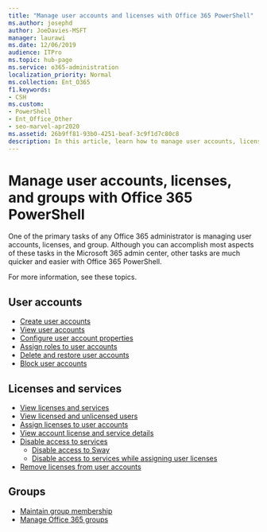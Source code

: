 ```yaml
---
title: "Manage user accounts and licenses with Office 365 PowerShell"
ms.author: josephd
author: JoeDavies-MSFT
manager: laurawi
ms.date: 12/06/2019
audience: ITPro
ms.topic: hub-page
ms.service: o365-administration
localization_priority: Normal
ms.collection: Ent_O365
f1.keywords:
- CSH
ms.custom: 
- PowerShell
- Ent_Office_Other
- seo-marvel-apr2020
ms.assetid: 26b9ff81-93b0-4251-beaf-3c9f1d7c80c8
description: In this article, learn how to manage user accounts, licenses, and groups with Office 365 PowerShell.
---
```


# Manage user accounts, licenses, and groups with Office 365 PowerShell

One of the primary tasks of any Office 365 administrator is managing user accounts, licenses, and group. Although you can accomplish most aspects of these tasks in the Microsoft 365 admin center, other tasks are much quicker and easier with Office 365 PowerShell. 

For more information, see these topics.

## User accounts

- [Create user accounts](create-user-accounts-with-office-365-powershell.md)
- [View user accounts](view-user-accounts-with-office-365-powershell.md)
- [Configure user account properties](configure-user-account-properties-with-office-365-powershell.md)
- [Assign roles to user accounts](assign-roles-to-user-accounts-with-office-365-powershell.md)
- [Delete and restore user accounts](delete-and-restore-user-accounts-with-office-365-powershell.md)
- [Block user accounts](block-user-accounts-with-office-365-powershell.md)

## Licenses and services
- [View licenses and services](view-licenses-and-services-with-office-365-powershell.md)
- [View licensed and unlicensed users](view-licensed-and-unlicensed-users-with-office-365-powershell.md)
- [Assign licenses to user accounts](assign-licenses-to-user-accounts-with-office-365-powershell.md)
- [View account license and service details](view-account-license-and-service-details-with-office-365-powershell.md)
- [Disable access to services](disable-access-to-services-with-office-365-powershell.md)
  - [Disable access to Sway](disable-access-to-sway-with-office-365-powershell.md)
  - [Disable access to services while assigning user licenses](disable-access-to-services-while-assigning-user-licenses.md)
- [Remove licenses from user accounts](remove-licenses-from-user-accounts-with-office-365-powershell.md)

## Groups
- [Maintain group membership](maintain-group-membership-with-office-365-powershell.md)
- [Manage Office 365 groups](manage-office-365-groups-with-powershell.md)

